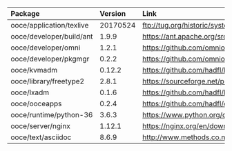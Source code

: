 | Package | Version | Link | Maintainer |
| :------ | :------ | :--- | :--------- |
| ooce/application/texlive	| 20170524	| ftp://tug.org/historic/systems/texlive/2017/ | [omniosorg](https://github.com/omniosorg)
| ooce/developer/build/ant	| 1.9.9		| https://ant.apache.org/srcdownload.cgi | [omniosorg](https://github.com/omniosorg)
| ooce/developer/omni		| 1.2.1		| https://github.com/omniosorg/omni/releases | [omniosorg](https://github.com/omniosorg)
| ooce/developer/pkgmgr		| 0.2.2		| https://github.com/omniosorg/pkgmgr/releases | [omniosorg](https://github.com/omniosorg)
| ooce/kvmadm			| 0.12.2	| https://github.com/hadfl/kvmadm/releases | [omniosorg](https://github.com/omniosorg)
| ooce/library/freetype2	| 2.8.1		| https://sourceforge.net/projects/freetype/files/freetype2/ | [omniosorg](https://github.com/omniosorg)
| ooce/lxadm			| 0.1.6		| https://github.com/hadfl/lxadm/releases | [omniosorg](https://github.com/omniosorg)
| ooce/ooceapps			| 0.2.4		| https://github.com/hadfl/ooceapps/releases | [omniosorg](https://github.com/omniosorg)
| ooce/runtime/python-36	| 3.6.3		| https://www.python.org/downloads/source/ | [omniosorg](https://github.com/omniosorg)
| ooce/server/nginx		| 1.12.1	| https://nginx.org/en/download.html | [omniosorg](https://github.com/omniosorg)
| ooce/text/asciidoc		| 8.6.9		| http://www.methods.co.nz/asciidoc/


